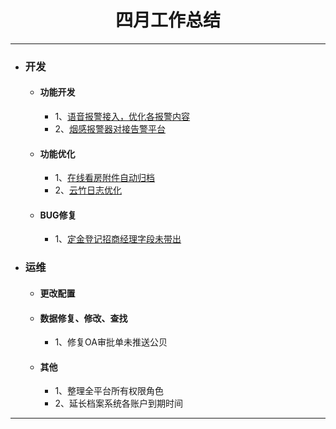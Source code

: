 <div>
	<H1 align = "center">四月工作总结</H1>
</div>

----


- ### 开发
	- #### 功能开发
		- 1、[语音报警接入，优化各报警内容](https://www.tapd.cn/63403638/prong/tasks/view/1163403638001001430)
		- 2、[烟感报警器对接告警平台](https://www.tapd.cn/63403638/prong/stories/view/1163403638001001451)
	- #### 功能优化
		- 1、[在线看房附件自动归档](https://www.tapd.cn/63403638/prong/tasks/view/1163403638001001339)
		- 2、[云竹日志优化](https://www.tapd.cn/63403638/prong/tasks/view/1163403638001001460)
	- #### BUG修复
		- 1、[定金登记招商经理字段未带出](https://www.tapd.cn/63403638/bugtrace/bugs/view/1163403638001000787)
- ### 运维
	- #### 更改配置
	- #### 数据修复、修改、查找
		- 1、修复OA审批单未推送公贝
	- #### 其他
		- 1、整理全平台所有权限角色
		- 2、延长档案系统各账户到期时间


----